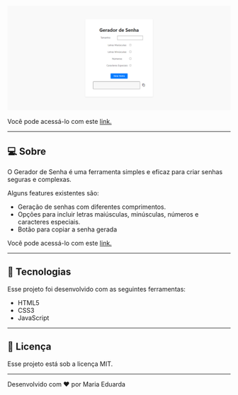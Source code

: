 ![img](https://github.com/d-araujof/Gerador_De_Senha/blob/f0d7ab203dafae3622829e91506011ff71b6a52c/img/gerador_de_senha.png)

Você pode acessá-lo com este [link.](https://d-araujof.github.io/Gerador_De_Senha/)

---

## **💻 Sobre**

O Gerador de Senha é uma ferramenta simples e eficaz para criar senhas seguras e complexas.

Alguns features existentes são:

- Geração de senhas com diferentes comprimentos.
- Opções para incluir letras maiúsculas, minúsculas, números e caracteres especiais.
- Botão para copiar a senha gerada

Você pode acessá-lo com este [link.](https://d-araujof.github.io/Gerador_De_Senha/)

---

## **🚀 Tecnologias**

Esse projeto foi desenvolvido com as seguintes ferramentas:

- HTML5
- CSS3
- JavaScript

---

## **📝 Licença**

Esse projeto está sob a licença MIT.

---

Desenvolvido com ❤️ por Maria Eduarda

